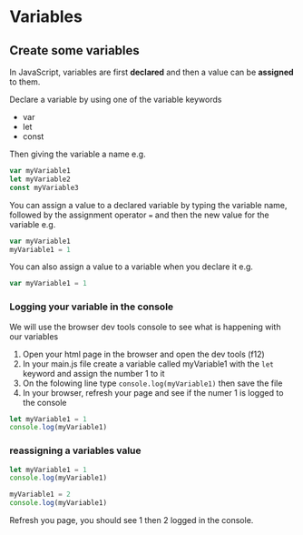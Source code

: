 # Variables

## Create some variables
In JavaScript, variables are first **declared** and then a value can be **assigned** to them.

Declare a variable by using one of the variable keywords
- var
- let
- const

Then giving the variable a name e.g.
```javascript
var myVariable1
let myVariable2
const myVariable3
```

You can assign a value to a declared variable by typing the variable name, followed by the assignment operator `=` and then the new value for the variable e.g.
```javascript
var myVariable1
myVariable1 = 1
```

You can also assign a value to a variable when you declare it e.g. 
```javascript
var myVariable1 = 1
```

### Logging your variable in the console
We will use the browser dev tools console to see what is happening with our variables

1. Open your html page in the browser and open the dev tools (f12)
2. In your main.js file create a variable called myVariable1 with the `let` keyword and assign the number 1 to it
3. On the folowing line type `console.log(myVariable1)` then save the file
4. In your browser, refresh your page and see if the numer 1 is logged to the console
```javascript
let myVariable1 = 1
console.log(myVariable1)
```

### reassigning a variables value
```javascript
let myVariable1 = 1
console.log(myVariable1)

myVariable1 = 2
console.log(myVariable1)
```
Refresh you page, you should see 1 then 2 logged in the console.